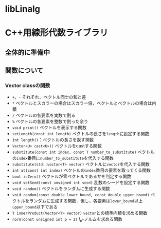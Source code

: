 # libLinalg

# C++用線形代数ライブラリ

## 全体的に準備中

## 関数について

### Vector classの関数

- ``+``，``-``
それぞれ，ベクトル同士の和と差
- ``*``
ベクトルとスカラーの場合はスカラー倍，ベクトルとベクトルの場合は内積
- ``/``
ベクトルの各要素を実数で割る
- ``%``
ベクトルの各要素を整数で割った余り
- ``void print()``
ベクトルを表示する関数
- ``setLength(const int length)``
ベクトルの長さを``length``に設定する関数
- ``int length()``：ベクトルの長さを返す関数
- ``Vector<U> cast<U>()``
ベクトルをcastする関数
- ``substitute(const int index, const T number_to_substitute)``
ベクトルの``index``番目に``number_to_substitute``を代入する関数
- ``substitute(std::vector<T> vector)``
ベクトルに``vector``を代入する関数
- ``int at(const int index)``
ベクトルの``index``番目の要素を取ってくる関数
- ``bool isZero()``
ベクトルが零ベクトルであるかを判定する関数
- ``void setSeed(const unsigned int seed)``
乱数のシードを設定する関数
- ``void random()``
ベクトルをランダムに生成する関数
- ``void random(const double lower_bound, const double upper_bound)``
ベクトルをランダムに生成する関数．但し，各要素は``lower_bound``以上``upper_bound``以下である
- ``T innerProduct(Vector<T> vector)``
``vector``との標準内積を求める関数
- ``norm(const unsigned int p = 2)``
$l_p$-ノルムを求める関数

